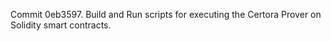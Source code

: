 Commit 0eb3597.                    Build and Run scripts for executing the Certora Prover on Solidity smart contracts.